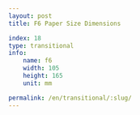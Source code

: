```yaml
---
layout: post
title: F6 Paper Size Dimensions

index: 18
type: transitional
info:
    name: f6
    width: 105
    height: 165
    unit: mm

permalink: /en/transitional/:slug/
---
```



